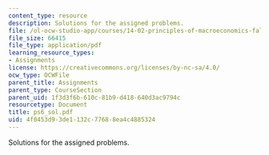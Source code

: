 ```yaml
---
content_type: resource
description: Solutions for the assigned problems.
file: /ol-ocw-studio-app/courses/14-02-principles-of-macroeconomics-fall-2004/4f0453d93de1132c77688ea4c4885324_ps6_sol.pdf
file_size: 66415
file_type: application/pdf
learning_resource_types:
- Assignments
license: https://creativecommons.org/licenses/by-nc-sa/4.0/
ocw_type: OCWFile
parent_title: Assignments
parent_type: CourseSection
parent_uid: 1f3d3f6b-610c-81b9-d418-640d3ac9794c
resourcetype: Document
title: ps6_sol.pdf
uid: 4f0453d9-3de1-132c-7768-8ea4c4885324
---
```

Solutions for the assigned problems.